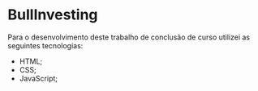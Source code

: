 # BullInvesting

Para o desenvolvimento deste trabalho de conclusão de curso utilizei as seguintes tecnologias:

- HTML;
- CSS;
- JavaScript;
